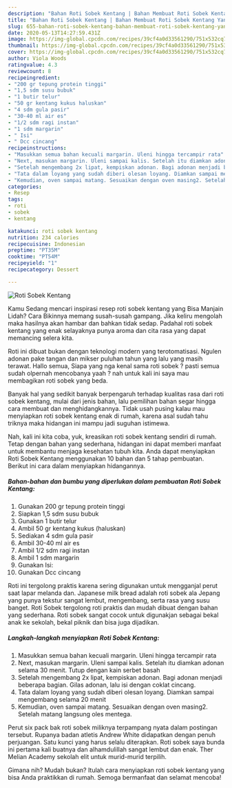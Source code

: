 ```yaml
---
description: "Bahan Roti Sobek Kentang | Bahan Membuat Roti Sobek Kentang Yang Enak Dan Lezat"
title: "Bahan Roti Sobek Kentang | Bahan Membuat Roti Sobek Kentang Yang Enak Dan Lezat"
slug: 655-bahan-roti-sobek-kentang-bahan-membuat-roti-sobek-kentang-yang-enak-dan-lezat
date: 2020-05-13T14:27:59.431Z
image: https://img-global.cpcdn.com/recipes/39cf4a0d33561290/751x532cq70/roti-sobek-kentang-foto-resep-utama.jpg
thumbnail: https://img-global.cpcdn.com/recipes/39cf4a0d33561290/751x532cq70/roti-sobek-kentang-foto-resep-utama.jpg
cover: https://img-global.cpcdn.com/recipes/39cf4a0d33561290/751x532cq70/roti-sobek-kentang-foto-resep-utama.jpg
author: Viola Woods
ratingvalue: 4.3
reviewcount: 8
recipeingredient:
- "200 gr tepung protein tinggi"
- "1,5 sdm susu bubuk"
- "1 butir telur"
- "50 gr kentang kukus haluskan"
- "4 sdm gula pasir"
- "30-40 ml air es"
- "1/2 sdm ragi instan"
- "1 sdm margarin"
- " Isi"
- " Dcc cincang"
recipeinstructions:
- "Masukkan semua bahan kecuali margarin. Uleni hingga tercampir rata"
- "Next, masukan margarin. Uleni sampai kalis. Setelah itu diamkan adonan selama 30 menit. Tutup dengan kain serbet basah"
- "Setelah mengembang 2x lipat, kempiskan adonan. Bagi adonan menjadi beberapa bagian. Gilas adonan, lalu isi dengan coklat cincang."
- "Tata dalam loyang yang sudah diberi olesan loyang. Diamkan sampai mengembang selama 20 menit"
- "Kemudian, oven sampai matang. Sesuaikan dengan oven masing2. Setelah matang langsung oles mentega."
categories:
- Resep
tags:
- roti
- sobek
- kentang

katakunci: roti sobek kentang 
nutrition: 234 calories
recipecuisine: Indonesian
preptime: "PT35M"
cooktime: "PT54M"
recipeyield: "1"
recipecategory: Dessert

---
```



![Roti Sobek Kentang](https://img-global.cpcdn.com/recipes/39cf4a0d33561290/751x532cq70/roti-sobek-kentang-foto-resep-utama.jpg)

Kamu Sedang mencari inspirasi resep roti sobek kentang yang Bisa Manjain Lidah? Cara Bikinnya memang susah-susah gampang. Jika keliru mengolah maka hasilnya akan hambar dan bahkan tidak sedap. Padahal roti sobek kentang yang enak selayaknya punya aroma dan cita rasa yang dapat memancing selera kita.

Roti ini dibuat bukan dengan teknologi modern yang terotomatisasi. Ngulen adonan pake tangan dan mikser puluhan tahun yang lalu yang masih terawat. Hallo semua, Siapa yang nga kenal sama roti sobek ? pasti semua sudah olpernah mencobanya yaah ? nah untuk kali ini saya mau membagikan roti sobek yang beda.

Banyak hal yang sedikit banyak berpengaruh terhadap kualitas rasa dari roti sobek kentang, mulai dari jenis bahan, lalu pemilihan bahan segar hingga cara membuat dan menghidangkannya. Tidak usah pusing kalau mau menyiapkan roti sobek kentang enak di rumah, karena asal sudah tahu triknya maka hidangan ini mampu jadi suguhan istimewa.


Nah, kali ini kita coba, yuk, kreasikan roti sobek kentang sendiri di rumah. Tetap dengan bahan yang sederhana, hidangan ini dapat memberi manfaat untuk membantu menjaga kesehatan tubuh kita. Anda dapat menyiapkan Roti Sobek Kentang menggunakan 10 bahan dan 5 tahap pembuatan. Berikut ini cara dalam menyiapkan hidangannya.

<!--inarticleads1-->

##### Bahan-bahan dan bumbu yang diperlukan dalam pembuatan Roti Sobek Kentang:

1. Gunakan 200 gr tepung protein tinggi
1. Siapkan 1,5 sdm susu bubuk
1. Gunakan 1 butir telur
1. Ambil 50 gr kentang kukus (haluskan)
1. Sediakan 4 sdm gula pasir
1. Ambil 30-40 ml air es
1. Ambil 1/2 sdm ragi instan
1. Ambil 1 sdm margarin
1. Gunakan  Isi:
1. Gunakan  Dcc cincang


Roti ini tergolong praktis karena sering digunakan untuk mengganjal perut saat lapar melanda dan. Japanese milk bread adalah roti sobek ala Jepang yang punya tekstur sangat lembut, mengembang, serta rasa yang susu banget. Roti Sobek tergolong roti praktis dan mudah dibuat dengan bahan yang sederhana. Roti sobek sangat cocok untuk digunakjan sebagai bekal anak ke sekolah, bekal piknik dan bisa juga dijadikan. 

<!--inarticleads2-->

##### Langkah-langkah menyiapkan Roti Sobek Kentang:

1. Masukkan semua bahan kecuali margarin. Uleni hingga tercampir rata
1. Next, masukan margarin. Uleni sampai kalis. Setelah itu diamkan adonan selama 30 menit. Tutup dengan kain serbet basah
1. Setelah mengembang 2x lipat, kempiskan adonan. Bagi adonan menjadi beberapa bagian. Gilas adonan, lalu isi dengan coklat cincang.
1. Tata dalam loyang yang sudah diberi olesan loyang. Diamkan sampai mengembang selama 20 menit
1. Kemudian, oven sampai matang. Sesuaikan dengan oven masing2. Setelah matang langsung oles mentega.


Perut six pack bak roti sobek miliknya terpampang nyata dalam postingan tersebut. Rupanya badan atletis Andrew White didapatkan dengan penuh perjuangan. Satu kunci yang harus selalu diterapkan. Roti sobek saya bunda ini pertama kali buatnya dan alhamdulillah sangat lembut dan enak. Ther Melian Academy sekolah elit untuk murid-murid terpilih. 

Gimana nih? Mudah bukan? Itulah cara menyiapkan roti sobek kentang yang bisa Anda praktikkan di rumah. Semoga bermanfaat dan selamat mencoba!
